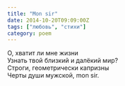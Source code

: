 ```yaml
---
title: "Mon sir"
date: 2014-10-20T09:09:00Z
tags: ["любовь", "стихи"]
category: poem
---
```


О, хватит ли мне жизни  
Узнать твой близкий и далёкий мир?  
Строги, геометрически капризны  
Черты души мужской, mon sir.  
